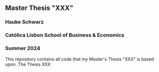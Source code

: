 ## Master Thesis "XXX"
### Hauke Schwarz
### Católica Lisbon School of Business & Economics
### Summer 2024

This repository contains all code that my Master's Thesis "XXX" is based upon.
The Thesis XXX
